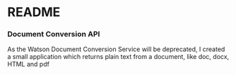 # README #

### Document Conversion API ###

As the Watson Document Conversion Service will be deprecated, I created a small application which returns plain text from a document, like doc, docx, HTML and pdf
